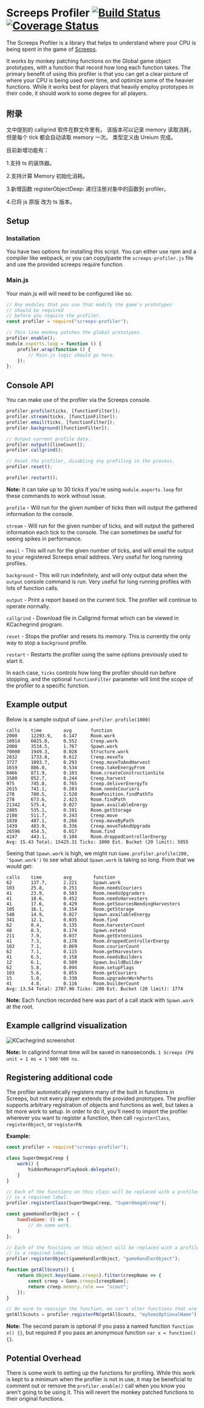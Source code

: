 # Screeps Profiler [![Build Status](https://travis-ci.org/screepers/screeps-profiler.svg?branch=master)](https://travis-ci.org/screepers/screeps-profiler) [![Coverage Status](https://coveralls.io/repos/github/screepers/screeps-profiler/badge.svg)](https://coveralls.io/github/screepers/screeps-profiler)

The Screeps Profiler is a library that helps to understand where your CPU is being spent in the game of [Screeps](https://screeps.com).

It works by monkey patching functions on the Global game object prototypes, with a function that record how long each function takes. The primary benefit of using this profiler is that you can get a clear picture of where your CPU is being used over time, and optimize some of the heavier functions. While it works best for players that heavily employ prototypes in their code, it should work to some degree for all players.

## 附录

文中提到的 callgrind 软件在群文件里有。
该版本可以记录 memory 读取消耗，但是每个 tick 都会自动读取 memory 一次。
类型定义由 Ureium 完成。

目前新增功能有：

1.支持 ts 的装饰器。

2.支持计算 Memory 初始化消耗。

3.新增函数 registerObjectDeep: 递归注册对象中的函数到 profiler。

4.已将 js 原版 改为 ts 版本。

## Setup

### Installation

You have two options for installing this script. You can either use npm and a compiler like webpack, or you can copy/paste the `screeps-profiler.js` file and use the provided screeps require function.

### Main.js

Your main.js will will need to be configured like so.

```javascript
// Any modules that you use that modify the game's prototypes
// should be required
// before you require the profiler.
const profiler = require("screeps-profiler");

// This line monkey patches the global prototypes.
profiler.enable();
module.exports.loop = function () {
    profiler.wrap(function () {
        // Main.js logic should go here.
    });
};
```

## Console API

You can make use of the profiler via the Screeps console.

```javascript
profiler.profile(ticks, [functionFilter]);
profiler.stream(ticks, [functionFilter]);
profiler.email(ticks, [functionFilter]);
profiler.background([functionFilter]);

// Output current profile data.
profiler.output([lineCount]);
profiler.callgrind();

// Reset the profiler, disabling any profiling in the process.
profiler.reset();

profiler.restart();
```

**Note:** It can take up to 30 ticks if you're using `module.exports.loop` for these commands to work without issue.

`profile` - Will run for the given number of ticks then will output the gathered information to the console.

`stream` - Will run for the given number of ticks, and will output the gathered information each tick to the console. The can sometimes be useful for seeing spikes in performance.

`email` - This will run for the given number of ticks, and will email the output to your registered Screeps email address. Very useful for long running profiles.

`background` - This will run indefinitely, and will only output data when the `output` console command is run. Very useful for long running profiles with lots of function calls.

`output` - Print a report based on the current tick. The profiler will continue to operate normally.

`callgrind` - Download file in Callgrind format which can be viewed in KCachegrind program.

`reset` - Stops the profiler and resets its memory. This is currently the only way to stop a `background` profile.

`restart` - Restarts the profiler using the same options previously used to start it.

In each case, `ticks` controls how long the profiler should run before stopping, and the optional `functionFilter` parameter will limit the scope of the profiler to a specific function.

## Example output

Below is a sample output of `Game.profiler.profile(1000)`

```
calls    time        avg       function
2000     12293.9,    6.147     Room.work
10914    6025.0,     0.552     Creep.work
2000     3534.5,     1.767     Spawn.work
70000    1949.3,     0.028     Structure.work
2832     1733.8,     0.612     Creep.moveTo
3727     1093.7,     0.293     Creep.moveToAndHarvest
1659     886.0,      0.534     Creep.takeEnergyFrom
8466     871.9,      0.103     Room.createConstructionSite
3500     852.7,      0.244     Creep.harvest
975      745.8,      0.765     Creep.deliverEnergyTo
2615     741.1,      0.283     Room.needsCouriers
278      700.5,      2.520     RoomPosition.findPathTo
278      673.6,      2.423     Room.findPath
21342    575.4,      0.027     Spawn.availableEnergy
2805     535.1,      0.191     Room.getStorage
2108     511.7,      0.243     Creep.move
1830     487.1,      0.266     Creep.moveByPath
1439     483.9,      0.336     Creep.moveToAndUpgrade
26596    454.5,      0.017     Room.find
4247     443.1,      0.104     Room.droppedControllerEnergy
Avg: 15.43 Total: 15425.31 Ticks: 1000 Est. Bucket (20 limit): 5055
```

Seeing that `Spawn.work` is high, we might run `Game.profiler.profile(200, 'Spawn.work')` to see what about `Spawn.work` is taking so long. From that we would get:

```
calls    time        avg        function
62       137.7,      2.221      Spawn.work
103      25.8,       0.251      Room.needsCouriers
41       23.9,       0.583      Room.needsUpgraders
41       18.6,       0.452      Room.needsHarvesters
41       17.6,       0.429      Room.getSourcesNeedingHarvesters
105      16.1,       0.154      Room.getStorage
548      14.9,       0.027      Spawn.availableEnergy
341      12.1,       0.035      Room.find
62       8.4,        0.135      Room.harvesterCount
48       8.3,        0.174      Spawn.extend
211      7.9,        0.037      Room.getExtensions
41       7.3,        0.178      Room.droppedControllerEnergy
103      7.1,        0.069      Room.courierCount
62       7.1,        0.115      Room.getHarvesters
41       6.5,        0.158      Room.needsBuilders
12       6.1,        0.509      Spawn.buildBuilder
62       5.8,        0.094      Room.setupFlags
103      5.6,        0.055      Room.getCouriers
15       5.0,        0.330      Room.upgraderWorkParts
41       4.8,        0.116      Room.builderCount
Avg: 13.54 Total: 2707.90 Ticks: 200 Est. Bucket (20 limit): 1774
```

**Note:** Each function recorded here was part of a call stack with `Spawn.work` at the root.

## Example callgrind visualization

![KCachegrind screenshot](callgrind.jpg)

**Note:** In callgrind format time will be saved in nanoseconds. `1 Screeps CPU unit = 1 ms = 1'000'000 ns`.

## Registering additional code

The profiler automatically registers many of the built in functions in Screeps, but not every player extends the provided prototypes. The profiler supports arbitrary registration of objects and functions as well, but takes a bit more work to setup.
In order to do it, you'll need to import the profiler wherever you want to register a function, then call `registerClass`, `registerObject`, or `registerFN`.

**Example:**

```javascript
const profiler = require("screeps-profiler");

class SuperOmegaCreep {
    work() {
        hiddenManagersPlaybook.delegate();
    }
}

// Each of the functions on this class will be replaced with a profiler wrapper. The second parameter
// is a required label.
profiler.registerClass(SuperOmegaCreep, "SuperOmegaCreep");

const gameHandlerObject = {
    handleGame: () => {
        // do some work.
    }
};

// Each of the functions on this object will be replaced with a profiler wrapper. The second parameter
// is a required label.
profiler.registerObject(gameHandlerObject, "gameHandlerObject");

function getAllScouts() {
    return Object.keys(Game.creeps).filter(creepName => {
        const creep = Game.creeps[creepName];
        return creep.memory.role === "scout";
    });
}

// Be sure to reassign the function, we can't alter functions that are passed.
getAllScouts = profiler.registerFN(getAllScouts, "mySemiOptionalName");
```

**Note:** The second param is optional if you pass a named function `function x() {}`, but required if you pass an anonymous function `var x = function(){}`.

## Potential Overhead

There is some work to setting up the functions for profiling. While this work is kept to a minimum when the profiler is not in use, it may be beneficial to comment out or remove the `profiler.enable()` call when you know you aren't going to be using it. This will revert the monkey patched functions to their original functions.
